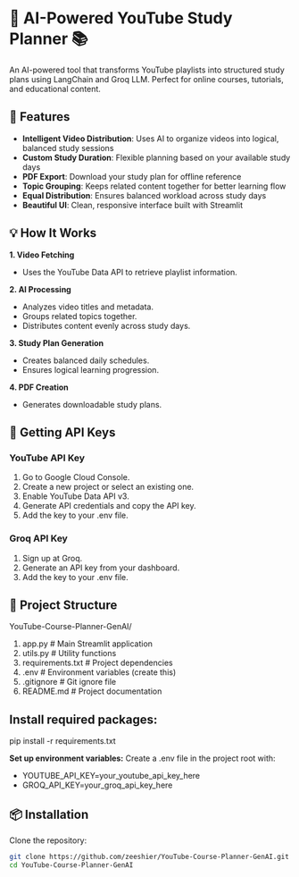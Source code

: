 # 🎥 AI-Powered YouTube Study Planner 📚

An AI-powered tool that transforms YouTube playlists into structured study plans using LangChain and Groq LLM. Perfect for online courses, tutorials, and educational content.

## 🌟 Features

* **Intelligent Video Distribution**: Uses AI to organize videos into logical, balanced study sessions  
* **Custom Study Duration**: Flexible planning based on your available study days  
* **PDF Export**: Download your study plan for offline reference  
* **Topic Grouping**: Keeps related content together for better learning flow  
* **Equal Distribution**: Ensures balanced workload across study days  
* **Beautiful UI**: Clean, responsive interface built with Streamlit  

## 💡 How It Works 

**1. Video Fetching**
- Uses the YouTube Data API to retrieve playlist information. 

**2. AI Processing**
- Analyzes video titles and metadata.
- Groups related topics together. 
- Distributes content evenly across study days. 

**3. Study Plan Generation**
- Creates balanced daily schedules. 
- Ensures logical learning progression. 

**4. PDF Creation**
- Generates downloadable study plans.

## 🔑 Getting API Keys 

### YouTube API Key 
1. Go to Google Cloud Console. 
2. Create a new project or select an existing one. 
3. Enable YouTube Data API v3. 
4. Generate API credentials and copy the API key. 
5. Add the key to your .env file. 

### Groq API Key
1. Sign up at Groq. 
2. Generate an API key from your dashboard. 
3. Add the key to your .env file. 

## 🔧 Project Structure 
YouTube-Course-Planner-GenAI/ 

1. app.py              # Main Streamlit application 
2. utils.py            # Utility functions 
3. requirements.txt    # Project dependencies 
4. .env                # Environment variables (create this) 
5. .gitignore          # Git ignore file 
6.  README.md           # Project documentation 



## Install required packages:

pip install -r requirements.txt

**Set up environment variables:**
Create a .env file in the project root with:

* YOUTUBE_API_KEY=your_youtube_api_key_here
* GROQ_API_KEY=your_groq_api_key_here

## 📦 Installation

Clone the repository:

```bash
git clone https://github.com/zeeshier/YouTube-Course-Planner-GenAI.git
cd YouTube-Course-Planner-GenAI
